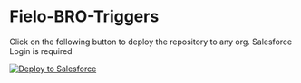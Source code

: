 # Fielo-BRO-Triggers

Click on the following button to deploy the repository to any org. Salesforce Login is required

<a href="https://githubsfdeploy.herokuapp.com?owner=Fielo-Connectors&repo=fielo-bro-triggers&ref=master">
  <img alt="Deploy to Salesforce"
       src="https://raw.githubusercontent.com/afawcett/githubsfdeploy/master/deploy.png">
</a>

